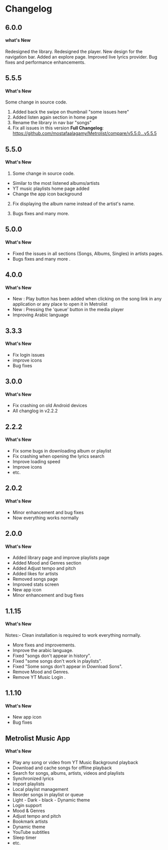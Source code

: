 <h1>Changelog</h1>

## 6.0.0
#### what's New

Redesigned the library.
Redesigned the player.
New design for the navigation bar.
Added an explore page.
Improved live lyrics provider.
Bug fixes and performance enhancements.

## 5.5.5
#### What's New
Some change in source code.

1. Added back the swipe on thumbnail "some issues here"
2. Added listen again section in home page 
3. Rename the library in nav bar "songs"
4. Fix all issues in this version 
**Full Changelog**: https://github.com/mostafaalagamy/Metrolist/compare/v5.5.0...v5.5.5 
## 5.5.0

#### What's New
1. Some change in source code.
- Similar to the most listened albums/artists
- YT music playlists home page added
- Change the app icon background 

2. Fix displaying the album name instead of the artist's name.

3. Bugs fixes and many more.


## 5.0.0

#### What's New
- Fixed the issues in all sections (Songs, Albums, Singles) in artists pages.
- Bugs fixes and many more .

## 4.0.0

#### What's New
- New : Play button has been added when clicking on the song link in any application or any place to open it in Metrolist
- New : Pressing the 'queue' button in the media player
- Improving Arabic language

## 3.3.3

#### What's New
- Fix login issues
- improve icons
- Bug fixes

## 3.0.0

#### What's New
- Fix crashing on old Android devices
- All changlog in v2.2.2

## 2.2.2

#### What's New
- Fix some bugs in downloading album or playlist
- Fix crashing when opening the lyrics search
- Improve loading speed
- Improve icons
- etc.

## 2.0.2

#### What's New
- Minor enhancement and bug fixes
- Now everything works normally

## 2.0.0

#### What's New
- Added library page and improve playlists page
- Added Mood and Genres section
- Added Adjust tempo and pitch
- Added likes for artists
- Removed songs page
- Improved stats screen
- New app icon 
- Minor enhancement and bug fixes

## 1.1.15

#### What's New
Notes:- Clean installation is required to work everything normally.

- More fixes and improvements.
- Improve the arabic language.
- Fixed "songs don't appear in history".
- Fixed "some songs don't work in playlists".
- Fixed "Some songs don't appear in Download Sons".
- Remove Mood and Genres.
- Remove YT Music Login .

## 1.1.10

#### What's New
- New app icon
- Bug fixes

## Metrolist Music App

#### What's New
- Play any song or video from YT Music
Background playback
- Download and cache songs for offline playback
- Search for songs, albums, artists, videos and playlists
- Synchronized lyrics
- Import playlists
- Local playlist management
- Reorder songs in playlist or queue
- Light - Dark - black - Dynamic theme
- Login support
- Mood & Genres
- Adjust tempo and pitch
- Bookmark artists
- Dynamic theme
- YouTube subtitles
- Sleep timer
- etc.

